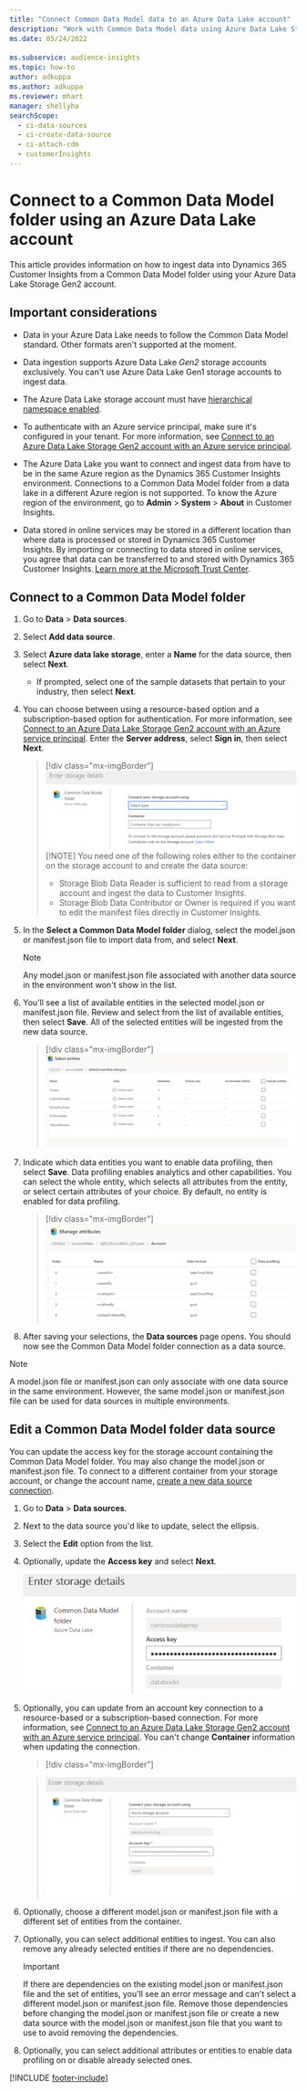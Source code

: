 ```yaml
---
title: "Connect Common Data Model data to an Azure Data Lake account"
description: "Work with Common Data Model data using Azure Data Lake Storage."
ms.date: 05/24/2022

ms.subservice: audience-insights
ms.topic: how-to
author: adkuppa
ms.author: adkuppa
ms.reviewer: mhart
manager: shellyha
searchScope: 
  - ci-data-sources
  - ci-create-data-source
  - ci-attach-cdm
  - customerInsights
---
```


# Connect to a Common Data Model folder using an Azure Data Lake account

This article provides information on how to ingest data into Dynamics 365 Customer Insights from a Common Data Model folder using your Azure Data Lake Storage Gen2 account.

## Important considerations

- Data in your Azure Data Lake needs to follow the Common Data Model standard. Other formats aren't supported at the moment.

- Data ingestion supports Azure Data Lake *Gen2* storage accounts exclusively. You can't use Azure Data Lake Gen1 storage accounts to ingest data.

- The Azure Data Lake storage account must have [hierarchical namespace enabled](/azure/storage/blobs/data-lake-storage-namespace).

- To authenticate with an Azure service principal, make sure it's configured in your tenant. For more information, see [Connect to an Azure Data Lake Storage Gen2 account with an Azure service principal](connect-service-principal.md).

- The Azure Data Lake you want to connect and ingest data from have to be in the same Azure region as the Dynamics 365 Customer Insights environment. Connections to a Common Data Model folder from a data lake in a different Azure region is not supported. To know the Azure region of the environment, go to **Admin** > **System** > **About** in Customer Insights.

- Data stored in online services may be stored in a different location than where data is processed or stored in Dynamics 365 Customer Insights. By importing or connecting to data stored in online services, you agree that data can be transferred to and stored with Dynamics 365 Customer Insights. [Learn more at the Microsoft Trust Center](https://www.microsoft.com/trust-center).

## Connect to a Common Data Model folder

1. Go to **Data** > **Data sources**.

1. Select **Add data source**.

1. Select **Azure data lake storage**, enter a **Name** for the data source, then select **Next**.

   - If prompted, select one of the sample datasets that pertain to your industry, then select **Next**.

1. You can choose between using a resource-based option and a subscription-based option for authentication. For more information, see [Connect to an Azure Data Lake Storage Gen2 account with an Azure service principal](connect-service-principal.md). Enter the **Server address**, select **Sign in**, then select **Next**.
   > [!div class="mx-imgBorder"]
   > ![Dialog box to enter new connection details for Azure Data Lake.](media/enter-new-storage-details.png)
   > [!NOTE]
   > You need one of the following roles either to the container on the storage account to and create the data source:
   >
   >  - Storage Blob Data Reader is sufficient to read from a storage account and ingest the data to Customer Insights. 
   >  - Storage Blob Data Contributor or Owner is required if you want to edit the manifest files directly in Customer Insights.

1. In the **Select a Common Data Model folder** dialog, select the model.json or manifest.json file to import data from, and select **Next**.
   > [!NOTE]
   > Any model.json or manifest.json file associated with another data source in the environment won't show in the list.

1. You'll see a list of available entities in the selected model.json or manifest.json file. Review and select from the list of available entities, then select **Save**. All of the selected entities will be ingested from the new data source.
   > [!div class="mx-imgBorder"]
   > ![Dialog box showing a list of entities from a model.json file.](media/review-entities.png)

1. Indicate which data entities you want to enable data profiling, then select **Save**. Data profiling enables analytics and other capabilities. You can select the whole entity, which selects all attributes from the entity, or select certain attributes of your choice. By default, no entity is enabled for data profiling.
   > [!div class="mx-imgBorder"]
   > ![Dialog box showing a data profiling.](media/dataprofiling-entities.png)

1. After saving your selections, the **Data sources** page opens. You should now see the Common Data Model folder connection as a data source.

> [!NOTE]
> A model.json file or manifest.json can only associate with one data source in the same environment. However, the same model.json or manifest.json file can be used for data sources in multiple environments.

## Edit a Common Data Model folder data source

You can update the access key for the storage account containing the Common Data Model folder. You may also change the model.json or manifest.json file. To connect to a different container from your storage account, or change the account name, [create a new data source connection](#connect-to-a-common-data-model-folder).

1. Go to **Data** > **Data sources**.

2. Next to the data source you'd like to update, select the ellipsis.

3. Select the **Edit** option from the list.

4. Optionally, update the **Access key** and select **Next**.

   ![Dialog to edit and update an access key for an existing data source.](media/edit-access-key.png)

5. Optionally, you can update from an account key connection to a resource-based or a subscription-based connection. For more information, see [Connect to an Azure Data Lake Storage Gen2 account with an Azure service principal](connect-service-principal.md). You can't change **Container** information when updating the connection.
   > [!div class="mx-imgBorder"]

   > ![Dialog box to enter connection details for Azure Data Lake to an existing storage account.](media/enter-existing-storage-details.png)

6. Optionally, choose a different model.json or manifest.json file with a different set of entities from the container.

7. Optionally, you can select additional entities to ingest. You can also remove any already selected entities if there are no dependencies.

   > [!IMPORTANT]
   > If there are dependencies on the existing model.json or manifest.json file and the set of entities, you'll see an error message and can't select a different model.json or manifest.json file. Remove those dependencies before changing the model.json or manifest.json file or create a new data source with the model.json or manifest.json file that you want to use to avoid removing the dependencies.

8. Optionally, you can select additional attributes or entities to enable data profiling on or disable already selected ones.

[!INCLUDE [footer-include](includes/footer-banner.md)]
